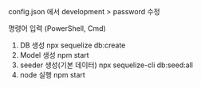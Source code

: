 config.json 에서 development > password 수정   
   
명령어 입력 (PowerShell, Cmd)   
1. DB 생성 npx sequelize db:create   
2. Model 생성 npm start   
3. seeder 생성(기본 데이터) npx sequelize-cli db:seed:all   
4. node 실행 npm start   
